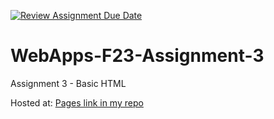 [![Review Assignment Due Date](https://classroom.github.com/assets/deadline-readme-button-24ddc0f5d75046c5622901739e7c5dd533143b0c8e959d652212380cedb1ea36.svg)](https://classroom.github.com/a/q2-Q7VCy)
# WebApps-F23-Assignment-3
Assignment 3 - Basic HTML

Hosted at:
<a href= "https://github.com/44-563-WebApps-F23/44563-webapps-f23-assignment3-Srinadh1998-hub/settings/pages">Pages link in my repo</a>
